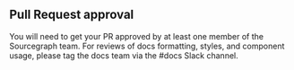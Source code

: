 <!-- Explain the changes introduced in your PR -->

## Pull Request approval

You will need to get your PR approved by at least one member of the Sourcegraph team. For reviews of docs formatting, styles, and component usage, please tag the docs team via the #docs Slack channel.
